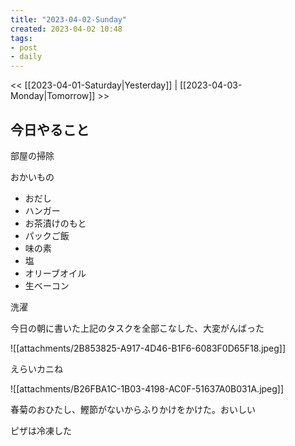 ```yaml
---
title: "2023-04-02-Sunday"
created: 2023-04-02 10:48
tags:
- post
- daily
---
```


<< [[2023-04-01-Saturday|Yesterday]] | [[2023-04-03-Monday|Tomorrow]] >>

## 今日やること

部屋の掃除

おかいもの
- おだし
- ハンガー
- お茶漬けのもと
- パックご飯
- 味の素
- 塩
- オリーブオイル
- 生ベーコン

洗濯

今日の朝に書いた上記のタスクを全部こなした、大変がんばった

![[attachments/2B853825-A917-4D46-B1F6-6083F0D65F18.jpeg]]

えらいカニね

![[attachments/B26FBA1C-1B03-4198-AC0F-51637A0B031A.jpeg]]

春菊のおひたし、鰹節がないからふりかけをかけた。おいしい

ピザは冷凍した